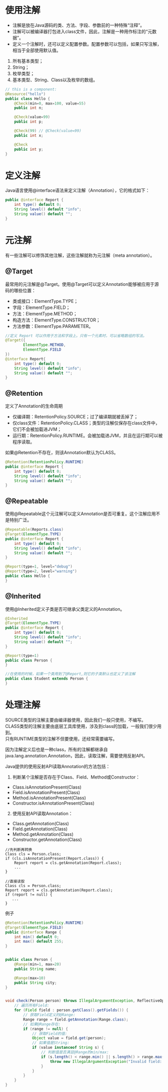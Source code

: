 # 使用注解
- 注解是放在Java源码的类、方法、字段、参数前的一种特殊“注释”。  
- 注解可以被编译器打包进入class文件，因此，注解是一种用作标注的“元数据”。
- 定义一个注解时，还可以定义配置参数。配置参数可以包括，如果只写注解，相当于全部使用默认值。
1. 所有基本类型；
2. String；
3. 枚举类型；
4. 基本类型、String、Class以及枚举的数组。

```java
// this is a component:
@Resource("hello")
public class Hello {
    @Check(min=0, max=100, value=55)
    public int n;

    @Check(value=99)
    public int p;

    @Check(99) // @Check(value=99)
    public int x;

    @Check
    public int y;
}
```


# 定义注解
Java语言使用@interface语法来定义注解（Annotation），它的格式如下：
```java
public @interface Report {
    int type() default 0;
    String level() default "info";
    String value() default "";
}
```

# 元注解
有一些注解可以修饰其他注解，这些注解就称为元注解（meta annotation）。  

## @Target
最常用的元注解是@Target。使用@Target可以定义Annotation能够被应用于源码的哪些位置：
- 类或接口：ElementType.TYPE；
- 字段：ElementType.FIELD；
- 方法：ElementType.METHOD；
- 构造方法：ElementType.CONSTRUCTOR；
- 方法参数：ElementType.PARAMETER。


```java
//定义 Report 可以作用于方法和字段上。只有一个元素时，可以省略数组的写法。
@Target({
        ElementType.METHOD,
        ElementType.FIELD
})
@interface Report{
    int type() default 0;
    String level() default "info";
    String value() default "";
}
```

## @Retention
定义了Annotation的生命周期
- 仅编译期：RetentionPolicy.SOURCE；过了编译期就被丢掉了；
- 仅class文件：RetentionPolicy.CLASS；类型的注解仅保存在class文件中，它们不会被加载进JVM；
- 运行期：RetentionPolicy.RUNTIME。会被加载进JVM，并且在运行期可以被程序读取。

如果@Retention不存在，则该Annotation默认为CLASS。
```java
@Retention(RetentionPolicy.RUNTIME)
public @interface Report {
    int type() default 0;
    String level() default "info";
    String value() default "";
}
```

## @Repeatable
使用@Repeatable这个元注解可以定义Annotation是否可重复。这个注解应用不是特别广泛。
```java
@Repeatable(Reports.class)
@Target(ElementType.TYPE)
public @interface Report {
    int type() default 0;
    String level() default "info";
    String value() default "";
}

@Report(type=1, level="debug")
@Report(type=2, level="warning")
public class Hello {
}
```

## @Inherited
使用@Inherited定义子类是否可继承父类定义的Annotation。
```java
@Inherited
@Target(ElementType.TYPE)
public @interface Report {
    int type() default 0;
    String level() default "info";
    String value() default "";
}

@Report(type=1)
public class Person {
}

//在使用的时候，如果一个类用到了@Report,则它的子类默认也定义了该注解
public class Student extends Person {
}
```


# 处理注解
SOURCE类型的注解主要由编译器使用，因此我们一般只使用，不编写。  
CLASS类型的注解主要由底层工具库使用，涉及到class的加载，一般我们很少用到。  
只有RUNTIME类型的注解不但要使用，还经常需要编写。  


因为注解定义后也是一种class，所有的注解都继承自java.lang.annotation.Annotation，因此，读取注解，需要使用反射API。  

Java提供的使用反射API读取Annotation的方法包括：

1. 判断某个注解是否存在于Class、Field、Method或Constructor：
- Class.isAnnotationPresent(Class)
- Field.isAnnotationPresent(Class)
- Method.isAnnotationPresent(Class)
- Constructor.isAnnotationPresent(Class)

2. 使用反射API读取Annotation：
- Class.getAnnotation(Class)
- Field.getAnnotation(Class)
- Method.getAnnotation(Class)
- Constructor.getAnnotation(Class)

```
//先判断再转换
Class cls = Person.class;
if (cls.isAnnotationPresent(Report.class)) {
    Report report = cls.getAnnotation(Report.class);
    ...
}

//直接读取
Class cls = Person.class;
Report report = cls.getAnnotation(Report.class);
if (report != null) {
   ...
}
```

例子
```java
@Retention(RetentionPolicy.RUNTIME)
@Target(ElementType.FIELD)
public @interface Range {
    int min() default 0;
    int max() default 255;
}


public class Person {
    @Range(min=1, max=20)
    public String name;

    @Range(max=10)
    public String city;
}


void check(Person person) throws IllegalArgumentException, ReflectiveOperationException {
    // 遍历所有Field:
    for (Field field : person.getClass().getFields()) {
        // 获取Field定义的@Range:
        Range range = field.getAnnotation(Range.class);
        // 如果@Range存在:
        if (range != null) {
            // 获取Field的值:
            Object value = field.get(person);
            // 如果值是String:
            if (value instanceof String s) {
                // 判断值是否满足@Range的min/max:
                if (s.length() < range.min() || s.length() > range.max()) {
                    throw new IllegalArgumentException("Invalid field: " + field.getName());
                }
            }
        }
    }
}
```





